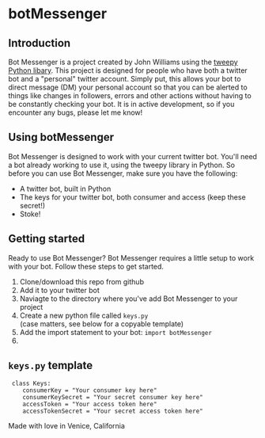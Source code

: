 <!DOCTYPE html>

<h1>botMessenger</h1>

<h2>Introduction</h2>
<p>Bot Messenger is a project created by John Williams using the <a href = "http://www.tweepy.org/"> tweepy Python libary</a>.  This
    project is designed for people who have both a twitter bot and a "personal" twitter account.  Simply put, this allows
    your bot to direct message (DM) your personal account so that you can be alerted to things like changes in followers,
    errors and other actions without having to be constantly checking your bot.  It is in active development, so if you encounter
    any bugs, please let me know!</p>

<h2>Using botMessenger</h2>
<p>Bot Messenger is designed to work with your current twitter bot.  You'll need a bot already working to use it, using the
    tweepy library in Python.  So before you can use Bot Messenger, make sure you have the following:</p>
<ul>
    <li> A twitter bot, built in Python</li>
    <li>The keys for your twitter bot, both consumer and access (keep these secret!)</li>
    <li>Stoke!</li>
</ul>

<h2>Getting started</h2>
<p>Ready to use Bot Messenger?  Bot Messenger requires a little setup to work with your bot.  Follow these steps to get started.</p>
<ol type = 1>
    <li>Clone/download this repo from github</li>
    <li>Add it to your twitter bot</li>
    <li>Naviagte to the directory where you've add Bot Messenger to your project</li>
    <li>Create a new python file called <code>keys.py</code></li> (case matters, see below for a copyable template)
    <li>Add the import statement to your bot:
        <code>import botMessenger</code></li>
    <li></li>
</ol>

<h2><code>keys.py</code> template</h2>
<code> class Keys:
    consumerKey = "Your consumer key here"
    consumerKeySecret = "Your secret consumer key here"
    accessToken = "Your access token here"
    accessTokenSecret = "Your secret access token here"
</code>

Made with love in Venice, California